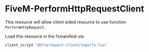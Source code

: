 # FiveM-PerformHttpRequestClient
This resource will allow client sided resource to use function `PerformHttpRequest`.

Load this resource in the fxmanifest via

```lua
client_script "@httprequest-client/imports.lua"
```
